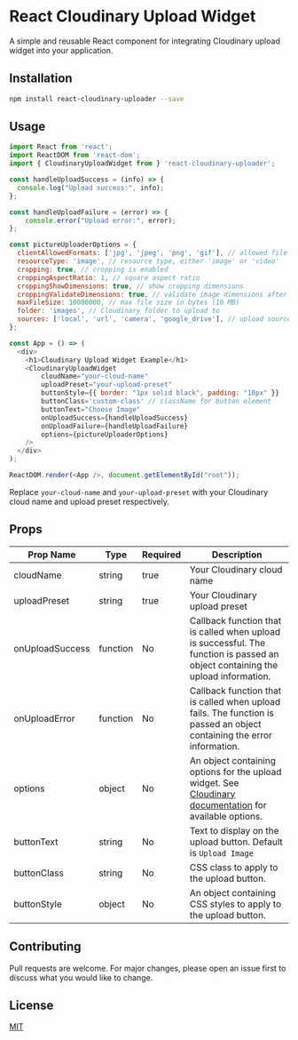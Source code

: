 # React Cloudinary Upload Widget

A simple and reusable React component for integrating Cloudinary upload widget into your application.

## Installation

```bash
npm install react-cloudinary-uploader --save

```

## Usage

```javascript
import React from 'react';
import ReactDOM from 'react-dom';
import { CloudinaryUploadWidget from } 'react-cloudinary-uploader';

const handleUploadSuccess = (info) => {
  console.log("Upload success:", info);
};

const handleUploadFailure = (error) => {
    console.error("Upload error:", error);
};

const pictureUploaderOptions = {
  clientAllowedFormats: ['jpg', 'jpeg', 'png', 'gif'], // allowed file formats
  resourceType: 'image', // resource type, either 'image' or 'video'
  cropping: true, // cropping is enabled
  croppingAspectRatio: 1, // square aspect ratio
  croppingShowDimensions: true, // show cropping dimensions
  croppingValidateDimensions: true, // validate image dimensions after cropping
  maxFileSize: 10000000, // max file size in bytes (10 MB)
  folder: 'images', // Cloudinary folder to upload to
  sources: ['local', 'url', 'camera', 'google_drive'], // upload sources, either 'local', 'url', 'camera' or 'google_drive'
};

const App = () => (
  <div>
    <h1>Cloudinary Upload Widget Example</h1>
    <CloudinaryUploadWidget
        cloudName="your-cloud-name"
        uploadPreset="your-upload-preset"
        buttonStyle={{ border: "1px solid black", padding: "10px" }}
        buttonClass='custom-class' // className for button element
        buttonText="Choose Image"
        onUploadSuccess={handleUploadSuccess}
        onUploadFailure={handleUploadFailure}
        options={pictureUploaderOptions}
    />
  </div>
);

ReactDOM.render(<App />, document.getElementById("root"));
```

Replace `your-cloud-name` and `your-upload-preset` with your Cloudinary cloud name and upload preset respectively.

## Props

| Prop Name | Type | Required | Description |
| --- | --- | --- | --- |
| cloudName | string | true | Your Cloudinary cloud name |
| uploadPreset | string | true | Your Cloudinary upload preset |
| onUploadSuccess | function | No | Callback function that is called when upload is successful. The function is passed an object containing the upload information. |
| onUploadError | function | No | Callback function that is called when upload fails. The function is passed an object containing the error information. |
| options | object | No | An object containing options for the upload widget. See [Cloudinary documentation](https://cloudinary.com/documentation/upload_widget#upload_widget_options) for available options. |
| buttonText | string | No | Text to display on the upload button. Default is `Upload Image` |
| buttonClass | string | No | CSS class to apply to the upload button.|
| buttonStyle | object | No | An object containing CSS styles to apply to the upload button. |


## Contributing

Pull requests are welcome. For major changes, please open an issue first to discuss what you would like to change.

## License

[MIT](https://choosealicense.com/licenses/mit/)


